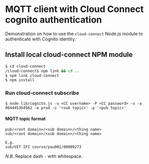 # MQTT client with Cloud Connect cognito authentication

Demonstration on how to use the `cloud-connect` Node.js module to authenticate with Cognito identity.

## Install local cloud-connect NPM module

```bash
$ cd cloud-connect
/cloud-connect$ npm link && cd ..
$ npm link cloud-connect
$ npm install
```

### Run cloud-connect subscribe

```
$ node lib/cognito.js -u <CC username> -P <CC password> -v -a 064445364562 -e prod -s '<sub topic>' -p '<pub topic>'
```

#### MQTT topic format

```
pub/<root domain>/<sub domain>/<thing name>
sub/<root domain>/<sub domain>/<thing name>

E.g.
sub/UIT IFI course/pau001/00000273
```

*N.B.* Replace dash `-` with whitespace.
